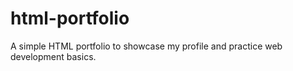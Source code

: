 # html-portfolio
A simple HTML portfolio to showcase my profile and practice web development basics.
